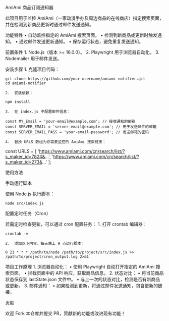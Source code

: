 AmiAmi 商品订阅通知器

此项目用于监控 AmiAmi（一家动漫手办及周边商品的在线商店）指定搜索页面，并在检测到新商品更新时通过邮件发送通知。

功能特性
	•	自动监控指定的 AmiAmi 搜索页面。
	•	检测到新商品或更新时触发通知。
	•	通过邮件发送更新通知。
	•	保存运行状态，避免重复发送通知。

前置条件
	1.	Node.js（版本 >= 16.0.0）。
	2.	Playwright 用于浏览器自动化。
	3.	Nodemailer 用于邮件发送。

安装步骤
	1.	克隆项目代码：

```
git clone https://github.com/your-username/amiami-notifier.git
cd amiami-notifier
```

	2.	安装依赖：
```
npm install
```

	3.	在 index.js 中配置邮件信息：
```
const MY_Email = 'your-email@example.com'; // 接收通知的邮箱
const SERVER_EMAIL = 'server-email@example.com'; // 用于发送邮件的邮箱
const SERVER_EMAIL_PASS = 'your-email-password'; // 发送邮箱的密码
```

	4.	替换 URLS 数组为你需要监控的 AmiAmi 搜索链接：

const URLS = [
    'https://www.amiami.com/cn/search/list/?s_maker_id=7824&...',
    'https://www.amiami.com/cn/search/list/?s_maker_id=273&...'
];

使用方法

手动运行脚本

使用 Node.js 执行脚本：
```
node src/index.js
```
配置定时任务（Cron）

若需定时检查更新，可以通过 cron 配置任务：
	1.	打开 crontab 编辑器：
```
crontab -e
```

	2.	添加以下内容，每天晚上 9 点运行脚本：
```
0 21 * * * /path/to/node /path/to/project/src/index.js >> /path/to/project/cron_output.log 2>&1
```
项目工作原理
	1.	浏览器自动化：
	•	使用 Playwright 自动打开指定的 AmiAmi 搜索页面。
	•	拦截页面中的 API 响应，获取商品信息。
	2.	状态对比：
	•	将当前商品状态保存到 lastState.json 文件中。
	•	与上一次的状态对比，检测是否有新商品或更新。
	3.	邮件通知：
	•	如果检测到更新，将通过邮件发送通知，包含更新的链接。

贡献

欢迎 Fork 本仓库并提交 PR，贡献新的功能或改进现有功能！
